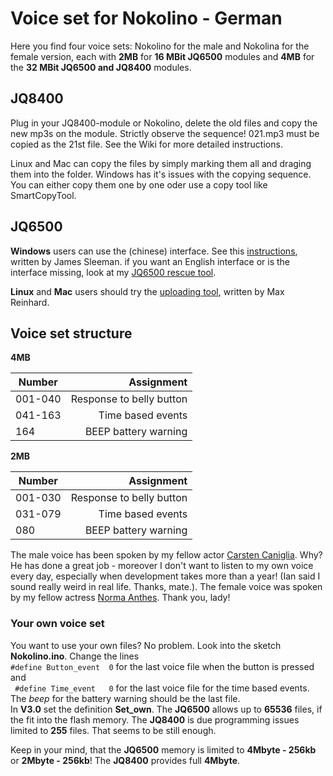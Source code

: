 # Voice set for Nokolino - German

Here you find four voice sets: Nokolino for the male and Nokolina for the female version, each with **2MB** for **16 MBit JQ6500** modules and **4MB** for the **32 MBit JQ6500 and JQ8400** modules.  

## JQ8400  
  
Plug in your JQ8400-module or Nokolino, delete the old files and copy the new mp3s on the module. Strictly observe the sequence! 021.mp3 must be copied as the 21st file. See the Wiki for more detailed instructions.

Linux and Mac can copy the files by simply marking them all and draging them into the folder. Windows has it's issues with the copying sequence. You can either copy them one by one oder use a copy tool like SmartCopyTool.

## JQ6500
  
**Windows** users can use the (chinese) interface. See this [instructions](http://sparks.gogo.co.nz/jq6500/index.html), written by James Sleeman. if you want an English interface or is the interface missing, look at my [JQ6500 rescue tool](https://github.com/NikolaiRadke/JQ6500-rescue-tool).  
  
**Linux** and **Mac** users should try the [uploading tool](https://github.com/NikolaiRadke/Nokolino_pcb/tree/master/linux_uploader), written by Max Reinhard.  

## Voice set structure  
  
**4MB**  

| Number  | Assignment               |
| --------|-------------------------:|
| 001-040 | Response to belly button |
| 041-163 | Time based events        |
| 164     | BEEP battery warning     |
  
**2MB**  

| Number  | Assignment               |
| --------|-------------------------:|
| 001-030 | Response to belly button |
| 031-079 | Time based events        |
| 080     | BEEP battery warning     |
  
The male voice has been spoken by my fellow actor [Carsten Caniglia](https://filmmakers.de/carsten-caniglia). Why? 
He has done a great job - moreover I don't want to listen to my own voice every day, especially when development takes more than a year! (Ian said I sound really weird in real life. Thanks, mate.). The female voice was spoken by my fellow actress [Norma Anthes](http://norma-anthes.de). Thank you, lady!    

### Your own voice set  
  
You want to use your own files? No problem. Look into the sketch **Nokolino.ino**. Change the lines  
``` #define Button_event  0 ```  for the last voice file when the button is pressed and  
``` #define Time_event   0``` for the last voice file for the time based events.  
The *beep* for the battery warning should be the last file.  
In **V3.0** set the definition **Set_own**. The **JQ6500** allows up to **65536** files, if the fit into the flash memory. The **JQ8400** is due programming issues limited to **255** files. That seems to be still enough.  
  
Keep in your mind, that the **JQ6500** memory is limited to **4Mbyte - 256kb** or **2Mbyte - 256kb**! The **JQ8400** provides full **4Mbyte**. 
